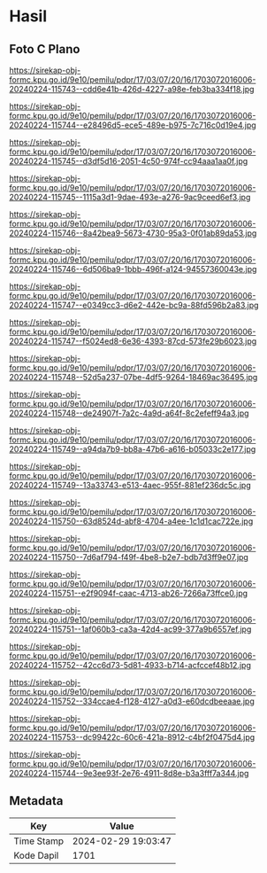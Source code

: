 # Hasil

## Foto C Plano

https://sirekap-obj-formc.kpu.go.id/9e10/pemilu/pdpr/17/03/07/20/16/1703072016006-20240224-115743--cdd6e41b-426d-4227-a98e-feb3ba334f18.jpg

https://sirekap-obj-formc.kpu.go.id/9e10/pemilu/pdpr/17/03/07/20/16/1703072016006-20240224-115744--e28496d5-ece5-489e-b975-7c716c0d19e4.jpg

https://sirekap-obj-formc.kpu.go.id/9e10/pemilu/pdpr/17/03/07/20/16/1703072016006-20240224-115745--d3df5d16-2051-4c50-974f-cc94aaa1aa0f.jpg

https://sirekap-obj-formc.kpu.go.id/9e10/pemilu/pdpr/17/03/07/20/16/1703072016006-20240224-115745--1115a3d1-9dae-493e-a276-9ac9ceed6ef3.jpg

https://sirekap-obj-formc.kpu.go.id/9e10/pemilu/pdpr/17/03/07/20/16/1703072016006-20240224-115746--8a42bea9-5673-4730-95a3-0f01ab89da53.jpg

https://sirekap-obj-formc.kpu.go.id/9e10/pemilu/pdpr/17/03/07/20/16/1703072016006-20240224-115746--6d506ba9-1bbb-496f-a124-94557360043e.jpg

https://sirekap-obj-formc.kpu.go.id/9e10/pemilu/pdpr/17/03/07/20/16/1703072016006-20240224-115747--e0349cc3-d6e2-442e-bc9a-88fd596b2a83.jpg

https://sirekap-obj-formc.kpu.go.id/9e10/pemilu/pdpr/17/03/07/20/16/1703072016006-20240224-115747--f5024ed8-6e36-4393-87cd-573fe29b6023.jpg

https://sirekap-obj-formc.kpu.go.id/9e10/pemilu/pdpr/17/03/07/20/16/1703072016006-20240224-115748--52d5a237-07be-4df5-9264-18469ac36495.jpg

https://sirekap-obj-formc.kpu.go.id/9e10/pemilu/pdpr/17/03/07/20/16/1703072016006-20240224-115748--de24907f-7a2c-4a9d-a64f-8c2efeff94a3.jpg

https://sirekap-obj-formc.kpu.go.id/9e10/pemilu/pdpr/17/03/07/20/16/1703072016006-20240224-115749--a94da7b9-bb8a-47b6-a616-b05033c2e177.jpg

https://sirekap-obj-formc.kpu.go.id/9e10/pemilu/pdpr/17/03/07/20/16/1703072016006-20240224-115749--13a33743-e513-4aec-955f-881ef236dc5c.jpg

https://sirekap-obj-formc.kpu.go.id/9e10/pemilu/pdpr/17/03/07/20/16/1703072016006-20240224-115750--63d8524d-abf8-4704-a4ee-1c1d1cac722e.jpg

https://sirekap-obj-formc.kpu.go.id/9e10/pemilu/pdpr/17/03/07/20/16/1703072016006-20240224-115750--7d6af794-f49f-4be8-b2e7-bdb7d3ff9e07.jpg

https://sirekap-obj-formc.kpu.go.id/9e10/pemilu/pdpr/17/03/07/20/16/1703072016006-20240224-115751--e2f9094f-caac-4713-ab26-7266a73ffce0.jpg

https://sirekap-obj-formc.kpu.go.id/9e10/pemilu/pdpr/17/03/07/20/16/1703072016006-20240224-115751--1af060b3-ca3a-42d4-ac99-377a9b6557ef.jpg

https://sirekap-obj-formc.kpu.go.id/9e10/pemilu/pdpr/17/03/07/20/16/1703072016006-20240224-115752--42cc6d73-5d81-4933-b714-acfccef48b12.jpg

https://sirekap-obj-formc.kpu.go.id/9e10/pemilu/pdpr/17/03/07/20/16/1703072016006-20240224-115752--334ccae4-f128-4127-a0d3-e60dcdbeeaae.jpg

https://sirekap-obj-formc.kpu.go.id/9e10/pemilu/pdpr/17/03/07/20/16/1703072016006-20240224-115753--dc99422c-60c6-421a-8912-c4bf2f0475d4.jpg

https://sirekap-obj-formc.kpu.go.id/9e10/pemilu/pdpr/17/03/07/20/16/1703072016006-20240224-115744--9e3ee93f-2e76-4911-8d8e-b3a3fff7a344.jpg


## Metadata

| Key        | Value               |
| ---------- | ------------------- |
| Time Stamp | 2024-02-29 19:03:47 |
| Kode Dapil | 1701                |



